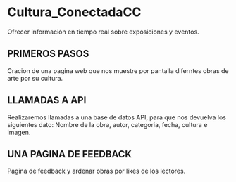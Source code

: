 # Cultura_ConectadaCC
Ofrecer información en tiempo real sobre exposiciones y eventos.



## PRIMEROS PASOS

Cracion de una pagina web que nos muestre por pantalla diferntes obras de arte por su cultura.

## LLAMADAS A API

Realizaremos llamadas a una base de datos API, para que nos devuelva los siguientes dato:
Nombre de la obra, autor, categoria, fecha, cultura e imagen.

## UNA PAGINA DE FEEDBACK

Pagina de feedback y ardenar obras por likes de los lectores.

